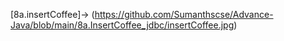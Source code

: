 [8a.insertCoffee]->
(https://github.com/Sumanthscse/Advance-Java/blob/main/8a.InsertCoffee_jdbc/insertCoffee.jpg)
